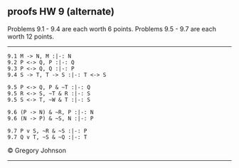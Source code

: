## proofs HW 9 (alternate)

Problems 9.1 - 9.4 are each worth 6 points. Problems 9.5 - 9.7 are each worth 12 points. 

---


~~~{.ProofChecker .JohnsonSL options="fonts tabindent render" guides="fitch" points="6" late-credit="6"}
9.1 M -> N, M :|-: N
9.2 P <-> Q, P :|-: Q 
9.3 P <-> Q, Q :|-: P
9.4 S -> T, T -> S :|-: T <-> S
~~~

~~~{.ProofChecker .JohnsonSL options="fonts tabindent render" guides="fitch" points="12" late-credit="12"}
9.5 P <-> Q, P & ~T :|-: Q
9.5 R <-> S, ~T & R :|-: S
9.5 S <-> T, ~W & T :|-: S

9.6 (P -> N) & ~R, P :|-: N
9.6 (N -> P) & ~S, N :|-: P

9.7 P v S, ~R & ~S :|-: P
9.7 Q v T, ~S & ~Q :|-: T
~~~

<p>&copy; <script>document.write(new Date().getFullYear())</script> Gregory Johnson</p>

---

